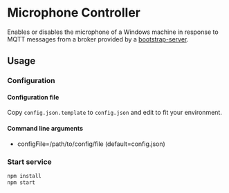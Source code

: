 # Microphone Controller

Enables or disables the microphone of a Windows machine in response to MQTT messages from a broker provided by a [bootstrap-server](https://github.com/artcom/bootstrap-server).

## Usage

### Configuration

#### Configuration file

Copy `config.json.template` to `config.json` and edit to fit your environment.

#### Command line arguments

- configFile=/path/to/config/file (default=config.json)

### Start service

```bash
npm install
npm start
```

